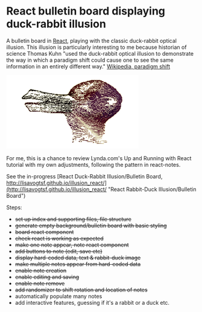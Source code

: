 # React bulletin board displaying duck-rabbit illusion
A bulletin board in [React](https://facebook.github.io/react/), playing with the classic duck-rabbit optical illusion. This illusion is particularly interesting to me because historian of science Thomas Kuhn "used the duck-rabbit optical illusion to demonstrate the way in which a paradigm shift could cause one to see the same information in an entirely different way." [Wikipedia, paradigm shift](https://en.wikipedia.org/wiki/Paradigm_shift)

![rabbit-duck optical illusion](assets/rabduck.gif)

For me, this is a chance to review Lynda.com's Up and Running with React tutorial with my own adjustments, following the pattern in react-notes.

See the in-progress [React Duck-Rabbit Illusion/Bulletin Board, http://lisavogtsf.github.io/illusion_react/](http://lisavogtsf.github.io/illusion_react/ "React Rabbit-Duck Illusion/Bulletin Board")

Steps:

* ~~set up index and supporting files, file structure~~
* ~~generate empty background/bulletin board with basic styling~~
* ~~board react component~~
* ~~check react is working as expected~~
* ~~make one note appear, note react component~~
* ~~add buttons to note (edit, save etc)~~
* ~~display hard-coded data, text & rabbit-duck image~~
* ~~make multiple notes appear from hard-coded data~~
* ~~enable note creation~~
* ~~enable editing and saving~~
* ~~enable note remove~~
* ~~add randomizer to shift rotation and location of notes~~
* automatically populate many notes 
* add interactive features, guessing if it's a rabbit or a duck etc.